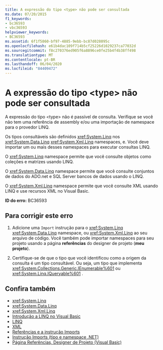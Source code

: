 ```yaml
---
title: A expressão do tipo <type> não pode ser consultada
ms.date: 07/20/2015
f1_keywords:
- bc36593
- vbc36593
helpviewer_keywords:
- BC36593
ms.assetid: 6f1f5860-bf97-4885-9ebb-bc87d028095c
ms.openlocfilehash: e61b4dac109f714b5cf25226d1029237ca77032d
ms.sourcegitcommit: f8c270376ed905f6a8896ce0fe25b4f4b38ff498
ms.translationtype: MT
ms.contentlocale: pt-BR
ms.lasthandoff: 06/04/2020
ms.locfileid: "84409472"
---
```

# <a name="expression-of-type-type-is-not-queryable"></a>A expressão do tipo \<type> não pode ser consultada
A expressão do tipo \<type> não é passível de consulta. Verifique se você não tem uma referência de assembly e/ou uma importação de namespace para o provedor LINQ.  
  
 Os tipos consultáveis são definidos <xref:System.Linq> nos <xref:System.Data.Linq> <xref:System.Xml.Linq> namespaces, e. Você deve importar um ou mais desses namespaces para executar consultas LINQ.  
  
 O <xref:System.Linq> namespace permite que você consulte objetos como coleções e matrizes usando LINQ.  
  
 O <xref:System.Data.Linq> namespace permite que você consulte conjuntos de dados do ADO.net e SQL Server bancos de dados usando o LINQ.  
  
 O <xref:System.Xml.Linq> namespace permite que você consulte XML usando LINQ e use recursos XML no Visual Basic.  
  
 **ID do erro:** BC36593  
  
## <a name="to-correct-this-error"></a>Para corrigir este erro  
  
1. Adicione uma `Import` instrução para o <xref:System.Linq> <xref:System.Data.Linq> namespace, ou <xref:System.Xml.Linq> ao seu arquivo de código. Você também pode importar namespaces para seu projeto usando a página **referências** do designer de projeto (**meu projeto**).  
  
2. Certifique-se de que o tipo que você identificou como a origem da consulta é um tipo consultável. Ou seja, um tipo que implementa <xref:System.Collections.Generic.IEnumerable%601> ou <xref:System.Linq.IQueryable%601> .  
  
## <a name="see-also"></a>Confira também

- <xref:System.Linq>
- <xref:System.Data.Linq>
- <xref:System.Xml.Linq>
- [Introdução a LINQ no Visual Basic](../../programming-guide/language-features/linq/introduction-to-linq.md)
- [LINQ](../../programming-guide/language-features/linq/index.md)
- [XML](../../programming-guide/language-features/xml/index.md)
- [Referências e a instrução Imports](../../programming-guide/program-structure/references-and-the-imports-statement.md)
- [Instrução Imports (tipo e namespace .NET)](../statements/imports-statement-net-namespace-and-type.md)
- [Página Referências, Designer de Projeto (Visual Basic)](/visualstudio/ide/reference/references-page-project-designer-visual-basic)
